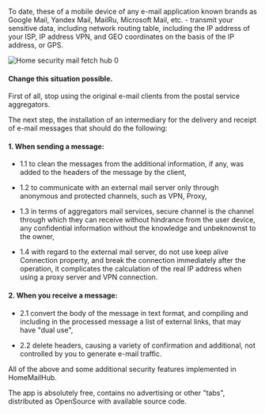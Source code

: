 To date, these of a mobile device of any e-mail application known brands as Google Mail, Yandex Mail, MailRu, Microsoft Mail, etc.  - transmit your sensitive data, including network routing table, including the IP address of your ISP, IP address VPN, and GEO coordinates on the basis of the IP address, or GPS.

![Home security mail fetch hub 0](img/banner.png)  

#### Change this situation possible.  

 First of all, stop using the original e-mail clients from the postal service aggregators.

 The next step, the installation of an intermediary for the delivery and receipt of e-mail messages that should do the following:  

#### 1. When sending a message:  

  - 1.1 to clean the messages from the additional information, if any, was added to the headers of the message by the client,  

  - 1.2 to communicate with an external mail server only through anonymous and protected channels, such as VPN, Proxy,  

  - 1.3 in terms of aggregators mail services, secure channel is the channel through which they can receive without hindrance from the user device, any confidential information without the knowledge and unbeknownst to the owner,  

  - 1.4 with regard to the external mail server, do not use keep alive Connection property, and break the connection immediately after the operation, it complicates the calculation of the real IP address when using a proxy server and VPN connection.  

#### 2. When you receive a message:  

 - 2.1 convert the body of the message in text format, and compiling and including in the processed message a list of external links, that may have "dual use",  

 - 2.2 delete headers, causing a variety of confirmation and additional, not controlled by you to generate e-mail traffic.  

 All of the above and some additional security features implemented in HomeMailHub.  

 The app is absolutely free, contains no advertising or other "tabs", distributed as OpenSource with available source code.
